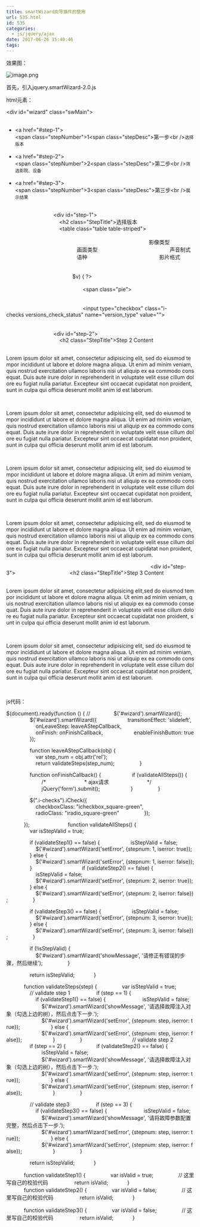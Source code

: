 ```yaml
---
title: smartWizard向导插件的使用
url: 535.html
id: 535
categories:
  - js/jquery/ajax
date: 2017-06-26 15:40:46
tags:
---
```


效果图：

![image.png](/ueditor/php/upload/image/20170626/1498462651973411.png "1498462651973411.png")

首先，引入jquery.smartWizard-2.0.js  

  

html元素：

<div id="wizard" class="swMain">
                                <ul>
                                    <li><a href="#step-1"><span class="stepNumber">1</span><span class="stepDesc">第一步<br /><small>选择版本</small></span></a></li>
                                    <li><a href="#step-2"><span class="stepNumber">2</span><span class="stepDesc">第二步<br /><small>筛选影院、设备</small></span></a></li>
                                    <li><a href="#step-3"><span class="stepNumber">3</span><span class="stepDesc">第三步<br /><small>展示结果</small></span></a></li>
                                </ul>
                                <div id="step-1">	
                                    <h2 class="StepTitle">选择版本</h2>
                                    <table class="table table-striped">
                                        <thead>
                                            <tr>
                                                <th></th>
                                                <th>影像类型</th>
                                                <th>画面类型</th>
                                                <th>声音制式</th>
                                                <th>语种</th>
                                                <th>影片格式</th>
                                                <th></th>
                                            </tr>
                                        </thead>
                                        <tbody>
                                            <?PHP foreach ($version as $key => $v) { ?>
                                                <tr>
                                                    <td><?PHP echo ($key + 1); ?></td>
                                                    <td><?PHP echo $options\['image\_type'\]\[$v\['image\_type'\]\]; ?></td>
                                                    <td><span class="pie"><?PHP echo $options\['frame\_type'\]\[$v\['frame\_type'\]\]; ?></span></td>
                                                    <td><?PHP echo $options\['sound\_type'\]\[$v\['sound\_type'\]\]; ?></td>
                                                    <td><?PHP echo $options\['language\_type'\]\[$v\['language\_type'\]\]; ?></td>
                                                    <td><?PHP echo $options\['film\_format'\]\[$v\['film\_format'\]\]; ?></td>
                                                    <td><input type="checkbox" class="i-checks versions\_check\_status" name="version_type" value="<?PHP echo $v\['id'\]; ?>"></td>
                                                </tr>
                                            <?PHP } ?>
                                        </tbody>
                                    </table>
                                </div>
                                <div id="step-2">
                                    <h2 class="StepTitle">Step 2 Content</h2>	
                                    <p>Lorem ipsum dolor sit amet, consectetur adipisicing elit, sed do eiusmod tempor incididunt ut labore et dolore magna aliqua. Ut enim ad minim veniam, quis nostrud exercitation ullamco laboris nisi ut aliquip ex ea commodo consequat. Duis aute irure dolor in reprehenderit in voluptate velit esse cillum dolore eu fugiat nulla pariatur. Excepteur sint occaecat cupidatat non proident, sunt in culpa qui officia deserunt mollit anim id est laborum.</p>
                                    <p>Lorem ipsum dolor sit amet, consectetur adipisicing elit, sed do eiusmod tempor incididunt ut labore et dolore magna aliqua. Ut enim ad minim veniam, quis nostrud exercitation ullamco laboris nisi ut aliquip ex ea commodo consequat. Duis aute irure dolor in reprehenderit in voluptate velit esse cillum dolore eu fugiat nulla pariatur. Excepteur sint occaecat cupidatat non proident, sunt in culpa qui officia deserunt mollit anim id est laborum.</p>
                                    <p>Lorem ipsum dolor sit amet, consectetur adipisicing elit, sed do eiusmod tempor incididunt ut labore et dolore magna aliqua. Ut enim ad minim veniam, quis nostrud exercitation ullamco laboris nisi ut aliquip ex ea commodo consequat. Duis aute irure dolor in reprehenderit in voluptate velit esse cillum dolore eu fugiat nulla pariatur. Excepteur sint occaecat cupidatat non proident, sunt in culpa qui officia deserunt mollit anim id est laborum.</p> 
                                    <p>Lorem ipsum dolor sit amet, consectetur adipisicing elit, sed do eiusmod tempor incididunt ut labore et dolore magna aliqua. Ut enim ad minim veniam, quis nostrud exercitation ullamco laboris nisi ut aliquip ex ea commodo consequat. Duis aute irure dolor in reprehenderit in voluptate velit esse cillum dolore eu fugiat nulla pariatur. Excepteur sint occaecat cupidatat non proident, sunt in culpa qui officia deserunt mollit anim id est laborum.</p>          
                                </div>                      
                                <div id="step-3">
                                    <h2 class="StepTitle">Step 3 Content</h2>	
                                    <p>Lorem ipsum dolor sit amet, consectetur adipisicing elit,sed do eiusmod tempor incididunt ut labore et dolore magna aliqua. Ut enim ad minim veniam, quis nostrud exercitation ullamco laboris nisi ut aliquip ex ea commodo consequat. Duis aute irure dolor in reprehenderit in voluptate velit esse cillum dolore eu fugiat nulla pariatur. Excepteur sint occaecat cupidatat non proident, sunt in culpa qui officia deserunt mollit anim id est laborum.</p>
                                    <p>Lorem ipsum dolor sit amet, consectetur adipisicing elit, sed do eiusmod tempor incididunt ut labore et dolore magna aliqua. Ut enim ad minim veniam, quis nostrud exercitation ullamco laboris nisi ut aliquip ex ea commodo consequat. Duis aute irure dolor in reprehenderit in voluptate velit esse cillum dolore eu fugiat nulla pariatur. Excepteur sint occaecat cupidatat non proident, sunt in culpa qui officia deserunt mollit anim id est laborum.</p>               				          
                                </div>
                            </div>

js代码：  

$(document).ready(function () {
//                $('#wizard').smartWizard();
                $('#wizard').smartWizard({
                    transitionEffect: 'slideleft',
                    onLeaveStep: leaveAStepCallback,
                    onFinish: onFinishCallback,
                    enableFinishButton: true
                });

                function leaveAStepCallback(obj) {
                    var step_num = obj.attr('rel');
                    return validateSteps(step_num);
                }

                function onFinishCallback() {
                    if (validateAllSteps()) {
                        /*
                         * ajax请求
                         */
                        jQuery('form').submit();
                    }
                }

                $(".i-checks").iCheck({
                    checkboxClass: "icheckbox_square-green",
                    radioClass: "iradio_square-green"
                });

            });
            
            function validateAllSteps() {
                var isStepValid = true;

                if (validateStep1() == false) {
                    isStepValid = false;
                    $('#wizard').smartWizard('setError', {stepnum: 1, iserror: true});
                } else {
                    $('#wizard').smartWizard('setError', {stepnum: 1, iserror: false});
                }
                
                if (validateStep2() == false) {
                    isStepValid = false;
                    $('#wizard').smartWizard('setError', {stepnum: 2, iserror: true});
                } else {
                    $('#wizard').smartWizard('setError', {stepnum: 2, iserror: false});
                }

                if (validateStep3() == false) {
                    isStepValid = false;
                    $('#wizard').smartWizard('setError', {stepnum: 3, iserror: true});
                } else {
                    $('#wizard').smartWizard('setError', {stepnum: 3, iserror: false});
                }

                if (!isStepValid) {
                    $('#wizard').smartWizard('showMessage', '请修正有错误的步骤，然后继续');
                }

                return isStepValid;
            }

            function validateSteps(step) {
                var isStepValid = true;
                // validate step 1 
                if (step == 1) {
                    if (validateStep1() == false) {
                        isStepValid = false;
                        $('#wizard').smartWizard('showMessage', '请选择故障注入对象（勾选上边的树），然后点击下一步.');
                        $('#wizard').smartWizard('setError', {stepnum: step, iserror: true});
                    } else {
                        $('#wizard').smartWizard('setError', {stepnum: step, iserror: false});
                    }
                }
                
                // validate step 2 
                if (step == 2) {
                    if (validateStep2() == false) {
                        isStepValid = false;
                        $('#wizard').smartWizard('showMessage', '请选择故障注入对象（勾选上边的树），然后点击下一步.');
                        $('#wizard').smartWizard('setError', {stepnum: step, iserror: true});
                    } else {
                        $('#wizard').smartWizard('setError', {stepnum: step, iserror: false});
                    }
                }

                // validate step3 
                if (step == 3) {
                    if (validateStep3() == false) {
                        isStepValid = false;
                        $('#wizard').smartWizard('showMessage', '请将故障参数配置完整，然后点击下一步.');
                        $('#wizard').smartWizard('setError', {stepnum: step, iserror: true});
                    } else {
                        $('#wizard').smartWizard('setError', {stepnum: step, iserror: false});
                    }
                }

                return isStepValid;
            }

            function validateStep1() {
                var isValid = true;
                // 这里写自己的校验代码 
                return isValid;
            }
            
            function validateStep2() {
                var isValid = false;
                // 这里写自己的校验代码 
                return isValid;
            }

            function validateStep3() {
                var isValid = false;
                // 这里写自己的校验代码 
                return isValid;
            }